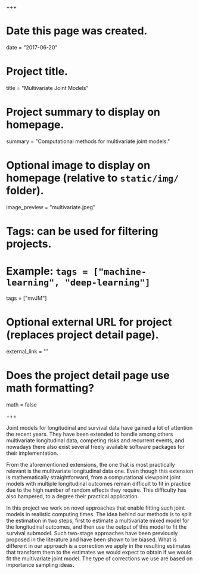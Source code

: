 +++
# Date this page was created.
date = "2017-06-20"

# Project title.
title = "Multivariate Joint Models"

# Project summary to display on homepage.
summary = "Computational methods for multivariate joint models."

# Optional image to display on homepage (relative to `static/img/` folder).
image_preview = "multivariate.jpeg"

# Tags: can be used for filtering projects.
# Example: `tags = ["machine-learning", "deep-learning"]`
tags = ["mvJM"]

# Optional external URL for project (replaces project detail page).
external_link = ""

# Does the project detail page use math formatting?
math = false

+++

Joint models for longitudinal and survival data have gained a lot of attention the recent years. They have been extended to handle among others multivariate longitudinal data, competing risks and recurrent events, and nowadays there also exist several freely available software packages for their implementation. 

From the aforementioned extensions, the one that is most practically relevant is the multivariate longitudinal data one. Even though this extension is mathematically straightforward, from a computational viewpoint joint models with multiple longitudinal outcomes remain difficult to fit in practice due to the high number of random effects they require. This difficulty has also hampered, to a degree their practical application. 

In this project we work on novel approaches that enable fitting such joint models in realistic computing times. The idea behind our methods is to split the estimation in two steps, first to estimate a multivariate mixed model for the longitudinal outcomes, and then use the output of this model to fit the survival submodel. Such two-stage approaches have been previously proposed in the literature and have been shown to be biased. What is different in our approach is a correction we apply in the resulting estimates that transform them to the estimates we would expect to obtain if we would fit the multivariate joint model. The type of corrections we use are based on importance sampling ideas.

